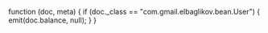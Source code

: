 function (doc, meta) {
  if (doc._class == "com.gmail.elbaglikov.bean.User") {
  emit(doc.balance, null);
  }
}